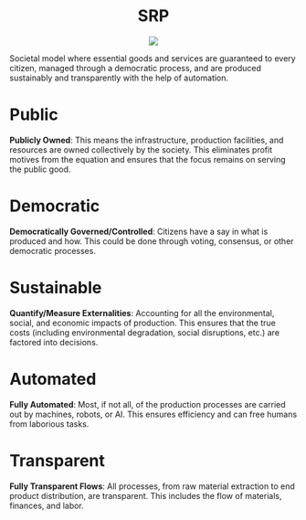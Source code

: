 <h1 align="center"> SRP </h1>

<p align="center" width="100%"><img src="../images/network_distribution.png" /></p>

Societal model where essential goods and services are guaranteed to every citizen, managed through a democratic process, and are produced sustainably and transparently with the help of automation.

# Public

**Publicly Owned**: This means the infrastructure, production facilities, and resources are owned collectively by the society. This eliminates profit motives from the equation and ensures that the focus remains on serving the public good.

# Democratic

**Democratically Governed/Controlled**: Citizens have a say in what is produced and how. This could be done through voting, consensus, or other democratic processes.

# Sustainable

**Quantify/Measure Externalities**: Accounting for all the environmental, social, and economic impacts of production. This ensures that the true costs (including environmental degradation, social disruptions, etc.) are factored into decisions.

# Automated

**Fully Automated**: Most, if not all, of the production processes are carried out by machines, robots, or AI. This ensures efficiency and can free humans from laborious tasks.

# Transparent

**Fully Transparent Flows**: All processes, from raw material extraction to end product distribution, are transparent. This includes the flow of materials, finances, and labor.
